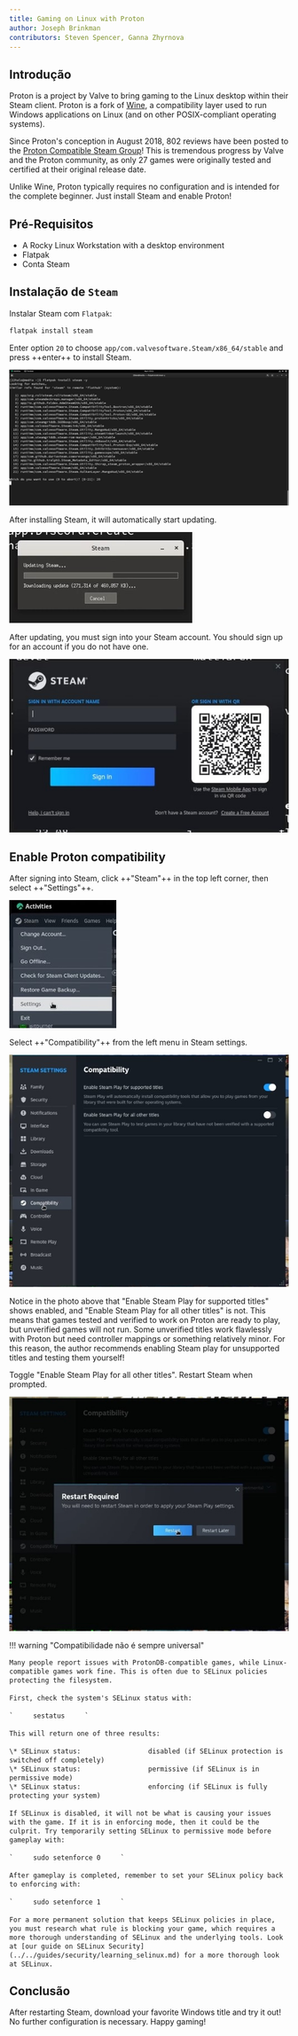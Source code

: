 ```yaml
---
title: Gaming on Linux with Proton
author: Joseph Brinkman
contributors: Steven Spencer, Ganna Zhyrnova
---
```


## Introdução

Proton is a project by Valve to bring gaming to the Linux desktop within their Steam client. Proton is a fork of [Wine](https://www.winehq.org/), a compatibility layer used to run Windows applications on Linux (and on other POSIX-compliant operating systems).

Since Proton's conception in August 2018, 802 reviews have been posted to the [Proton Compatible Steam Group](https://store.steampowered.com/curator/33483305-Proton-Compatible/about/)! This is tremendous progress by Valve and the Proton community, as only 27 games were originally tested and certified at their original release date.

Unlike Wine, Proton typically requires no configuration and is intended for the complete beginner. Just install Steam and enable Proton!

## Pré-Requisitos

- A Rocky Linux Workstation with a desktop environment
- Flatpak
- Conta Steam

## Instalação de `Steam`

Instalar Steam com `Flatpak`:

```bash
flatpak install steam 
```

Enter option `20` to choose `app/com.valvesoftware.Steam/x86_64/stable` and press ++enter++ to install Steam.

![Installing Steam option 20](images/Timeline_1_01_00_22_00.jpg)

After installing Steam, it will automatically start updating.

![Steam updates](images/Timeline_1_01_04_16_00.jpg)

After updating, you must sign into your Steam account. You should sign up for an account if you do not have one.

![Steam](images/Timeline_1_01_06_09_04.jpg)

## Enable Proton compatibility

After signing into Steam, click ++"Steam"++ in the top left corner, then select ++"Settings"++.

![Steam settings](images/Timeline_1_01_10_18_38.jpg)

Select ++"Compatibility"++ from the left menu in Steam settings.

![Compatibility settings](images/Timeline_1_01_10_58_27.jpg)

Notice in the photo above that "Enable Steam Play for supported titles" shows enabled, and "Enable Steam Play for all other titles" is not. This means that games tested and verified to work on Proton are ready to play, but unverified games will not run. Some unverified titles work flawlessly with Proton but need controller mappings or something relatively minor. For this reason, the author recommends enabling Steam play for unsupported titles and testing them yourself!

Toggle "Enable Steam Play for all other titles". Restart Steam when prompted.

![Steam play for all other titles toggled](images/Timeline_1_01_11_07_44.jpg)

!!! warning "Compatibilidade não é sempre universal"

    Many people report issues with ProtonDB-compatible games, while Linux-compatible games work fine. This is often due to SELinux policies protecting the filesystem.
    
    First, check the system's SELinux status with:
    
    `     sestatus     `
    
    This will return one of three results:
    
    \* SELinux status:                 disabled (if SELinux protection is switched off completely)
    \* SELinux status:                 permissive (if SELinux is in permissive mode)
    \* SELinux status:                 enforcing (if SELinux is fully protecting your system)
    
    If SELinux is disabled, it will not be what is causing your issues with the game. If it is in enforcing mode, then it could be the culprit. Try temporarily setting SELinux to permissive mode before gameplay with:
    
    `     sudo setenforce 0     `
    
    After gameplay is completed, remember to set your SELinux policy back to enforcing with:
    
    `     sudo setenforce 1     `
    
    For a more permanent solution that keeps SELinux policies in place, you must research what rule is blocking your game, which requires a more thorough understanding of SELinux and the underlying tools. Look at [our guide on SELinux Security](../../guides/security/learning_selinux.md) for a more thorough look at SELinux.

## Conclusão

After restarting Steam, download your favorite Windows title and try it out! No further configuration is necessary. Happy gaming!
